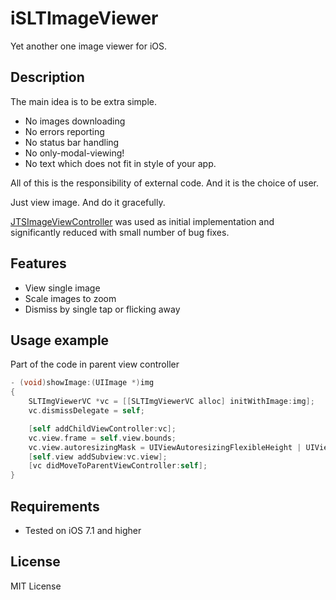 # iSLTImageViewer
Yet another one image viewer for iOS.

## Description
The main idea is to be extra simple.
- No images downloading
- No errors reporting
- No status bar handling
- No only-modal-viewing!
- No text which does not fit in style of your app.

All of this is the responsibility of external code. And it is the choice of user.

Just view image. And do it gracefully.

[JTSImageViewController](https://github.com/jaredsinclair/JTSImageViewController) was used as initial implementation and significantly reduced with small number of bug fixes.

## Features
* View single image
* Scale images to zoom
* Dismiss by single tap or flicking away

## Usage example
Part of the code in parent view controller
```objective-c
- (void)showImage:(UIImage *)img
{
	SLTImgViewerVC *vc = [[SLTImgViewerVC alloc] initWithImage:img];
	vc.dismissDelegate = self;

	[self addChildViewController:vc];
	vc.view.frame = self.view.bounds;
	vc.view.autoresizingMask = UIViewAutoresizingFlexibleHeight | UIViewAutoresizingFlexibleWidth;
	[self.view addSubview:vc.view];
	[vc didMoveToParentViewController:self];
}
```

## Requirements
* Tested on iOS 7.1 and higher

## License
MIT License
